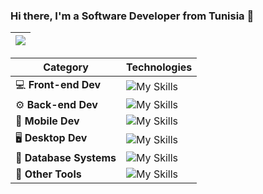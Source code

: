 
### Hi there, I'm a Software Developer from Tunisia  👋

  
  
  
|  <a href="https://github.com/anuraghazra/github-readme-stats"><img align="center" src="https://github-readme-stats-244h-maiko26.vercel.app/api/top-langs/?username=MAiKo26&langs_count=20&layout=compact&theme=buefy&hide_border=true" /> </a> |
| ------------- | 



| Category       | Technologies                                         |
| -------------- | ---------------------------------------------------- |
| :computer: **Front-end Dev**   |  ![My Skills](https://skillicons.dev/icons?i=nextjs,react,angular,bootstrap,sass) |
| :gear: **Back-end Dev**    |  ![My Skills](https://skillicons.dev/icons?i=spring,express,django)          |
| :iphone: **Mobile Dev** | ![My Skills](https://skillicons.dev/icons?i=java,react)      |
| :desktop_computer: **Desktop Dev**|  ![My Skills](https://skillicons.dev/icons?i=dotnet)               |
| :floppy_disk: **Database Systems**   | ![My Skills](https://skillicons.dev/icons?i=postgresql,mysql,firebase,mongodb)   |
| :wrench: **Other Tools**      |  ![My Skills](https://skillicons.dev/icons?i=git,raspberrypi,latex,docker)   |

  








<!--
**MAiKo26/MAiKo26** is a ✨ _special_ ✨ repository because its `README.md` (this file) appears on your GitHub profile.

Here are some ideas to get you started:



- 🔭 I’m currently working on ...
- 🌱 I’m currently learning ...
- 👯 I’m looking to collaborate on ...
- 🤔 I’m looking for help with ...
- 💬 Ask me about ...
- 📫 How to reach me: ...
- 😄 Pronouns: ...
- ⚡ Fun fact: ...
-->
